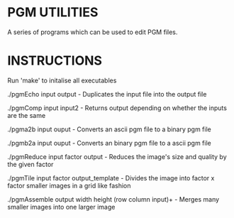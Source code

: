# PGM UTILITIES
A series of programs which can be used to edit PGM files.

# INSTRUCTIONS
Run 'make' to initalise all executables

./pgmEcho input output - Duplicates the input file into the output file

./pgmComp input input2 - Returns output depending on whether the inputs are the same

./pgma2b input ouput - Converts an ascii pgm file to a binary pgm file

./pgmb2a input ouput - Converts an binary pgm file to a ascii pgm file

./pgmReduce input factor output - Reduces the image's size and quality by the given factor

./pgmTile input factor output_template - Divides the image into factor x factor smaller images in a grid like fashion

./pgmAssemble output width height (row column input)+ - Merges many smaller images into one larger image
